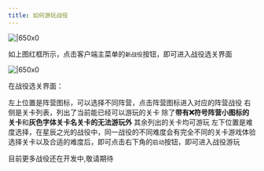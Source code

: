 ```yaml
---
title: 如何游玩战役
---
```


![|650x0](image/PlayMission/1711772168084.webp)

如上图红框所示，点击客户端主菜单的`新战役`按钮，即可进入战役选关界面

![|650x0](image/PlayMission/1711771982728.webp)

在战役选关界面：

左上位置是阵营图标，可以选择不同阵营，点击阵营图标进入对应的阵营战役
右侧是关卡列表，列出了当前能已经可以游玩的关卡
除了**带有:x:符号阵营小图标的关卡**和**灰色字体关卡名关卡的无法游玩外**
其余列出的关卡均可游玩
左下位置是难度选择，在星辰之光的战役中，同一战役的不同难度会有完全不同的关卡游戏体验
选择关卡以及合适的难度后，即可点击右下角的`启动`按钮，即可进入战役游玩

目前更多战役还在开发中,敬请期待

